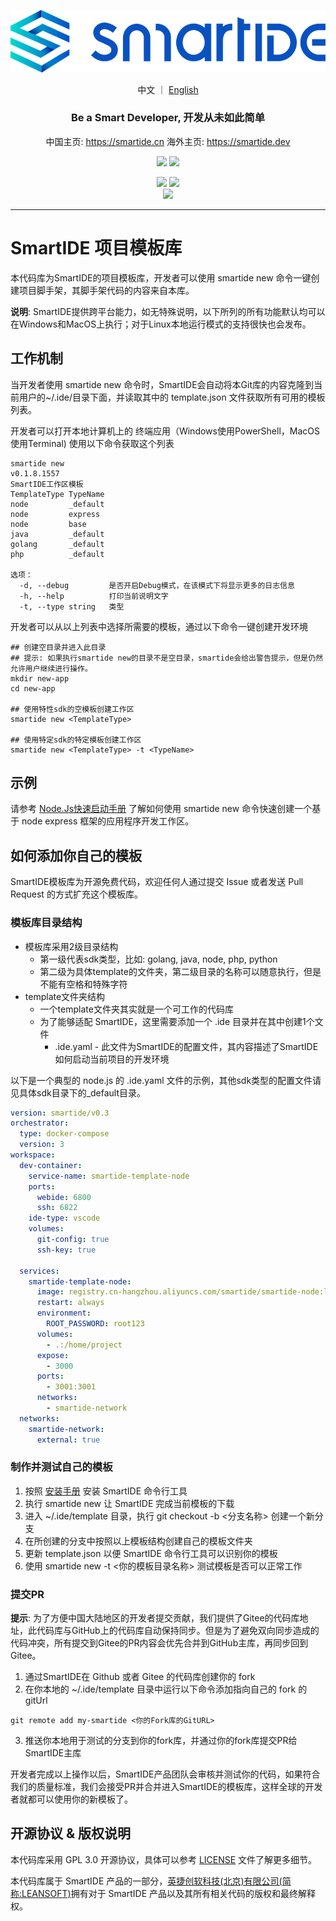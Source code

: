 ![](smartide-logo-small.png)
<p align="center">
  中文 ｜ <a href="README-EN.md">English</a>
</p>
<h3 align="center">Be a Smart Developer, 开发从未如此简单</h3>
<p align="center">
  中国主页: <a href="https://smartide.cn/zh/" target="_blank">https://smartide.cn</a> 
  海外主页: <a href="https://smartide.dev/en/" target="_blank">https://smartide.dev</a> 
</p>
<p align="center">  
  <a href="https://gitee.com/smartide" target="_blank"><img src="https://img.shields.io/badge/git-Gitee-red?logo=gitee" /></a> 
  <a href="https://github.com/smartide" target="_blank"><img src="https://img.shields.io/badge/git-GitHub-blue?logo=github" /></a> 
</p>
<p align="center">
  <img src="https://dev.azure.com/leansoftx/smartide/_apis/build/status/smartide-codesign-ci?branchName=main" />
  <img src="https://github.com/smartide/smartide-templates/actions/workflows/sync2gitee.yml/badge.svg" />
  <br/>
  <img src="https://dev.azure.com/leansoftx/945b0f40-4baa-4f8a-be2c-4997b4c0af6a/23e62cbd-3bd8-42a3-a414-df7a1957a69b/_apis/work/boardbadge/37313877-3fed-46f3-87c0-dd28ce47e264" />
</p>
<hr />

# SmartIDE 项目模板库

本代码库为SmartIDE的项目模板库，开发者可以使用 smartide new 命令一键创建项目脚手架，其脚手架代码的内容来自本库。

**说明**: SmartIDE提供跨平台能力，如无特殊说明，以下所列的所有功能默认均可以在Windows和MacOS上执行；对于Linux本地运行模式的支持很快也会发布。

## 工作机制

当开发者使用 smartide new 命令时，SmartIDE会自动将本Git库的内容克隆到当前用户的~/.ide/目录下面，并读取其中的 template.json 文件获取所有可用的模板列表。

开发者可以打开本地计算机上的 终端应用（Windows使用PowerShell，MacOS使用Terminal) 使用以下命令获取这个列表

```shell
smartide new
v0.1.8.1557
SmartIDE工作区模板
TemplateType TypeName
node         _default
node         express
node         base
java         _default
golang       _default
php          _default

选项：
  -d, --debug         是否开启Debug模式，在该模式下将显示更多的日志信息
  -h, --help          打印当前说明文字
  -t, --type string   类型
```

开发者可以从以上列表中选择所需要的模板，通过以下命令一键创建开发环境

```shell
## 创建空目录并进入此目录
## 提示: 如果执行smartide new的目录不是空目录，smartide会给出警告提示，但是仍然允许用户继续进行操作。
mkdir new-app
cd new-app

## 使用特性sdk的空模板创建工作区
smartide new <TemplateType>

## 使用特定sdk的特定模板创建工作区
smartide new <TemplateType> -t <TypeName>
```

## 示例

请参考 [Node.Js快速启动手册]() 了解如何使用 smartide new 命令快速创建一个基于 node express 框架的应用程序开发工作区。

## 如何添加你自己的模板

SmartIDE模板库为开源免费代码，欢迎任何人通过提交 Issue 或者发送 Pull Request 的方式扩充这个模板库。

### 模板库目录结构

- 模板库采用2级目录结构
  - 第一级代表sdk类型，比如: golang, java, node, php, python
  - 第二级为具体template的文件夹，第二级目录的名称可以随意执行，但是不能有空格和特殊字符
- template文件夹结构
  - 一个template文件夹其实就是一个可工作的代码库
  - 为了能够适配 SmartIDE，这里需要添加一个 .ide 目录并在其中创建1个文件
    - .ide.yaml - 此文件为SmartIDE的配置文件，其内容描述了SmartIDE如何启动当前项目的开发环境

以下是一个典型的 node.js 的 .ide.yaml 文件的示例，其他sdk类型的配置文件请见具体sdk目录下的_default目录。

```yaml
version: smartide/v0.3
orchestrator:
  type: docker-compose
  version: 3
workspace:
  dev-container:
    service-name: smartide-template-node
    ports:
      webide: 6800
      ssh: 6822
    ide-type: vscode
    volumes: 
      git-config: true
      ssh-key: true
      
  services:
    smartide-template-node:
      image: registry.cn-hangzhou.aliyuncs.com/smartide/smartide-node:latest
      restart: always
      environment:
        ROOT_PASSWORD: root123
      volumes:
        - .:/home/project
      expose:
        - 3000
      ports:
        - 3001:3001
      networks:
        - smartide-network  
  networks:
    smartide-network:
      external: true
```

### 制作并测试自己的模板

1. 按照 [安装手册](https://smartide.cn/zh/docs/install/) 安装 SmartIDE 命令行工具 
2. 执行 smartide new 让 SmartIDE 完成当前模板的下载
3. 进入 ~/.ide/template 目录，执行 git checkout -b <分支名称> 创建一个新分支
4. 在所创建的分支中按照以上模板结构创建自己的模板文件夹
5. 更新 template.json 以便 SmartIDE 命令行工具可以识别你的模板
6. 使用 smartide new <TemplateType> -t <你的模板目录名称> 测试模板是否可以正常工作

### 提交PR

**提示**: 为了方便中国大陆地区的开发者提交贡献，我们提供了Gitee的代码库地址，此代码库与GitHub上的代码库自动保持同步。但是为了避免双向同步造成的代码冲突，所有提交到Gitee的PR内容会优先合并到GitHub主库，再同步回到Gitee。

1. 通过SmartIDE在 Github 或者 Gitee 的代码库创建你的 fork
2. 在你本地的 ~/.ide/template 目录中运行以下命令添加指向自己的 fork 的gitUrl
```shell
git remote add my-smartide <你的Fork库的GitURL>
```
3. 推送你本地用于测试的分支到你的fork库，并通过你的fork库提交PR给SmartIDE主库

开发者完成以上操作以后，SmartIDE产品团队会审核并测试你的代码，如果符合我们的质量标准，我们会接受PR并合并进入SmartIDE的模板库，这样全球的开发者就都可以使用你的新模板了。

## 开源协议 & 版权说明

本代码库采用 GPL 3.0 开源协议，具体可以参考 [LICENSE](LICENSE) 文件了解更多细节。

本代码库属于 SmartIDE 产品的一部分，[英捷创软科技(北京)有限公司(简称:LEANSOFT)](https://leansoftx.com)拥有对于 SmartIDE 产品以及其所有相关代码的版权和最终解释权。





